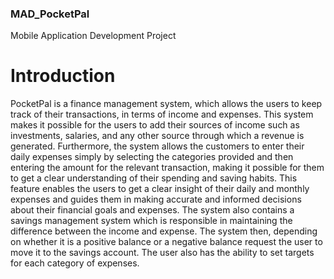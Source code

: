 ### MAD_PocketPal
Mobile Application Development Project 

# Introduction
PocketPal is a finance management system, which allows the users to keep track of their transactions, in terms of income and expenses. This system makes it possible for the users to add their sources of income such as investments, salaries, and any other source through which a revenue is generated. Furthermore, the system allows the customers to enter their daily expenses simply by selecting the categories provided and then entering the amount for the relevant transaction, making it possible for them to get a clear understanding of their spending and saving habits. This feature enables the users to get a clear insight of their daily and monthly expenses and guides them in making accurate and informed decisions about their financial goals and expenses. The system also contains a savings management system which is responsible in maintaining the difference between the income and expense. The system then, depending on whether it is a positive balance or a negative balance request the user to move it to the savings account. The user also has the ability to set targets for each category of expenses.

